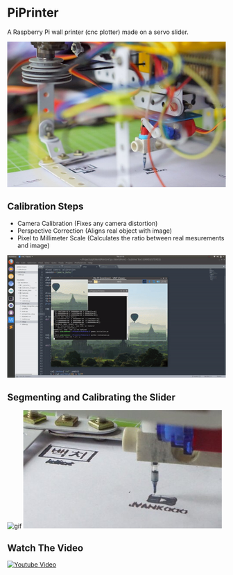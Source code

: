 # PiPrinter
A Raspberry Pi wall printer (cnc plotter) made on a servo slider.

![img](doc_img/1.jpg)

## Calibration Steps
* Camera Calibration (Fixes any camera distortion)
* Perspective Correction (Aligns real object with image)
* Pixel to Millimeter Scale (Calculates the ratio between real mesurements and image)

![gif](doc_img/1.gif)

## Segmenting and Calibrating the Slider

![gif](doc_img/2.gif)  ![img](doc_img/2.jpg)

## Watch The Video

[![Youtube Video](https://img.youtube.com/vi/C99zNpu2nBs&t/0.jpg)](https://www.youtube.com/watch?v=YC99zNpu2nBs&t)
